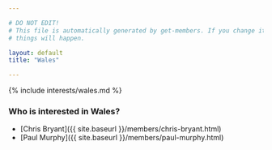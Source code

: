 ```yaml
---

# DO NOT EDIT!
# This file is automatically generated by get-members. If you change it, bad
# things will happen.

layout: default
title: "Wales"

---
```


{% include interests/wales.md %}

### Who is interested in Wales?


* [Chris Bryant]({{ site.baseurl }}/members/chris-bryant.html)
* [Paul Murphy]({{ site.baseurl }}/members/paul-murphy.html)
